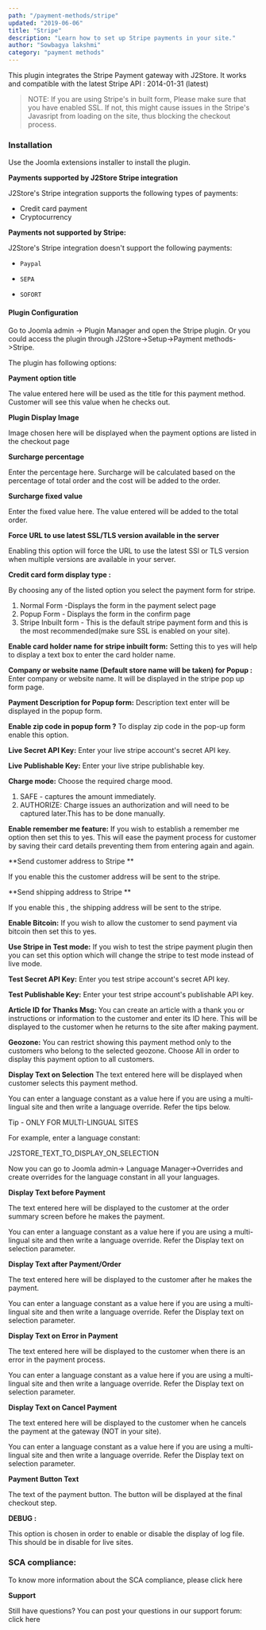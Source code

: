 ```yaml
---
path: "/payment-methods/stripe"
updated: "2019-06-06"
title: "Stripe"
description: "Learn how to set up Stripe payments in your site."
author: "Sowbagya lakshmi"
category: "payment methods"
---
```


This plugin integrates the Stripe Payment gateway with J2Store. It works and compatible with the latest Stripe API : 2014-01-31 (latest) 

> NOTE: If you are using Stripe's in built form, Please make sure that you have enabled SSL.
> If not, this might cause issues in the Stripe's Javasript from loading on the site, thus blocking the checkout process.

### Installation

Use the Joomla extensions installer to install the plugin.

**Payments supported by J2Store Stripe integration**
 
J2Store's Stripe integration supports the following types of payments:

*    Credit card payment
*    Cryptocurrency

**Payments not supported by Stripe:**

J2Store's Stripe integration doesn't support the following payments:

*     Paypal
*     SEPA
*     SOFORT

#### Plugin Configuration

Go to Joomla admin → Plugin Manager and open the Stripe plugin.
Or you could access the plugin through J2Store->Setup->Payment methods->Stripe.

The plugin has following options:

**Payment option title**

The value entered here will be used as the title for this payment method. Customer will see this value when he checks out.

**Plugin Display Image**

Image chosen here will be displayed when the payment options are listed in the checkout page

**Surcharge percentage**

Enter the percentage here. Surcharge will be calculated based on the percentage of total order and the cost will be added to the order.

**Surcharge fixed value**

Enter the fixed value here. The value entered will be added to the total order.

**Force URL to use latest SSL/TLS version available in the server**

Enabling this option will force the URL to use the latest SSl or TLS version when multiple versions are available in your server.

**Credit card form display type :**

By choosing  any of the listed option you select the payment form for stripe.

1.  Normal Form -Displays the form in the payment select page
2.  Popup Form - Displays the form in the confirm page
3.  Stripe Inbuilt form - This is the default stripe payment form and this is the most recommended(make sure SSL is enabled on your site).

**Enable card holder name for stripe inbuilt form:**
   Setting this to yes will help to display a text box to enter the card holder name. 

**Company or website name (Default store name will be taken) for Popup :**
    Enter company or website name. It will be displayed in the stripe pop up form page.

**Payment Description for Popup form:**
   Description text enter will be displayed in the popup form.

**Enable zip code in popup form ?**
    To display zip code in the pop-up form enable this option.

**Live Secret API Key:**
   Enter your live stripe account's secret API key.

**Live Publishable Key:**
   Enter your live stripe publishable key.

**Charge mode:**
   Choose the required charge mood.
1.    SAFE - captures the amount immediately.
2.    AUTHORIZE: Charge issues an authorization and will need to be captured later.This has to be done manually.

**Enable remember me feature:**
   If you wish to establish a remember me option then set this to yes. This will  ease the payment process for customer by saving their card details preventing them from entering again and again.

**Send customer address to Stripe **

   If you enable this the customer address will be sent to the stripe.

**Send shipping address to Stripe **
   
   If you enable this , the shipping address will be sent to the stripe.

   **Enable Bitcoin:**
      If you wish to allow the customer to send payment via bitcoin then set this to yes.

**Use Stripe in Test mode:**
    If you wish to test the stripe payment plugin then you can set this option which will change the  stripe to test mode instead of live mode. 

**Test Secret API Key:**
   Enter you test stripe account's secret API key.

**Test Publishable Key:**
   Enter your test stripe account's publishable API key.

**Article ID for Thanks Msg:**
   You can create an article with a thank you or instructions or information to the customer and enter its ID here. This will be displayed to the customer when he returns to the site after making payment.

**Geozone:**
    You can restrict showing this payment method only to the customers who belong to the selected geozone. Choose All in order to display this payment option to all customers.

**Display Text on Selection**
    The text entered here will be displayed when customer selects this payment method.

You can enter a language constant as a value here if you are using a multi-lingual site and then write a language override. Refer the tips below.

Tip - ONLY FOR MULTI-LINGUAL SITES

For example, enter a language constant:

J2STORE_TEXT_TO_DISPLAY_ON_SELECTION

Now you can go to Joomla admin-> Language Manager->Overrides and create overrides for the language constant in all your languages.

**Display Text before Payment**

The text entered here will be displayed to the customer at the order summary screen before he makes the payment.

You can enter a language constant as a value here if you are using a multi-lingual site and then write a language override. Refer the Display text on selection parameter.

**Display Text after Payment/Order**

The text entered here will be displayed to the customer after he makes the payment.

You can enter a language constant as a value here if you are using a multi-lingual site and then write a language override. Refer the Display text on selection parameter.

**Display Text on Error in Payment**

The text entered here will be displayed to the customer when there is an error in the payment process.

You can enter a language constant as a value here if you are using a multi-lingual site and then write a language override. Refer the Display text on selection parameter.

**Display Text on Cancel Payment**

The text entered here will be displayed to the customer when he cancels the payment at the gateway (NOT in your site).

You can enter a language constant as a value here if you are using a multi-lingual site and then write a language override. Refer the Display text on selection parameter.

**Payment Button Text**

The text of the payment button. The button will be displayed at the final checkout step.

**DEBUG :**

This option is chosen in order to enable or disable the display of log file. This should be in disable for live sites.

### SCA compliance:

To know more information about the SCA compliance, please <link-text url = "http://docs.j2store.org/frequently-asked-questions/sca-support-for-payment-plugins" target = "_blank" rel = "noopener">click here</link-text>
 
**Support**

Still have questions? You can post your questions in our support forum: <link-text url ="http://j2store.org/forum/index.html" target = "_blank" rel = "noopener">click here</link-text>

